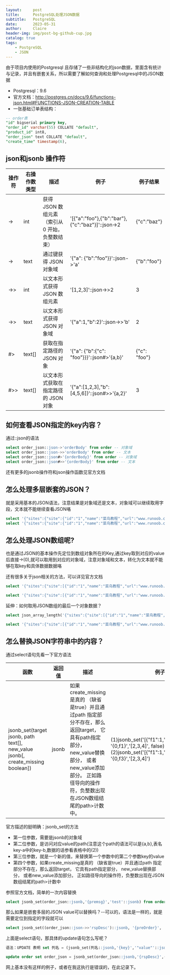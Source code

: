 ```yaml
---
layout:     post
title:      PostgreSQL处理JSON数据
subtitle:   PostgreSQL
date:       2023-05-31
author:     Claire
header-img: img/post-bg-github-cup.jpg
catalog: true
tags:
    - PostgreSQL
    - JSON
---
```



由于项目内使用的Postgresql 且存储了一些非结构化的json数据，里面含有统计与记录，并且有嵌套关系，所以需要了解如何查询和处理Postgresql中的JSON数据

- Postgresql：9.6
- 官方文档：http://postgres.cn/docs/9.6/functions-json.html#FUNCTIONS-JSON-CREATION-TABLE
- 一张基础订单表结构：

```sql
-- order表
"id" bigserial primary key,
"order_id" varchar(55) COLLATE "default",
"product_id" int8,
"order_json" text COLLATE "default",
"create_time" timestamp(6),
```

## json和jsonb 操作符

|操作符	|右操作数类型	|描述|	例子	|例子结果
|--|--|--|--|--|
|->	|int	|获得 JSON 数组元素（索引从 0 开始，负整数结束）|	'[{"a":"foo"},{"b":"bar"},{"c":"baz"}]'::json->2	|{"c":"baz"}|
|->	|text	|通过键获得 JSON 对象域|	'{"a": {"b":"foo"}}'::json->'a'|{"b":"foo"}
|->>|	int	|以文本形式获得 JSON 数组元素|	'[1,2,3]'::json->>2	|3
|->>|	text|	以文本形式获得 JSON 对象域|	'{"a":1,"b":2}'::json->>'b'	|2
|#>	|text[]	|获取在指定路径的 JSON 对象	|'{"a": {"b":{"c": "foo"}}}'::json#>'{a,b}'	|{"c": "foo"}
|#>>|	text[]	|以文本形式获取在指定路径的 JSON 对象|	'{"a":[1,2,3],"b":[4,5,6]}'::json#>>'{a,2}'	|3

## 如何查看JSON指定的key内容？

通过::json的语法

```sql
select order_json::json->'orderBody' from order -- 对象域
select order_json::json->>'orderBody' from order -- 文本
select order_json::json#>'{orderBody}' from order -- 对象域
select order_json::json#>>'{orderBody}' from order -- 文本
```

还有更多的jsonb操作符和json操作函数见官方文档

## 怎么处理多层嵌套的JSON？

就是采用基本的JSON语法，注意结果是对象域还是文本，对象域可以继续取用字段，文本就不能继续查看JSON咯

```sql
select '{"sites":{"site":{"id":"1","name":"菜鸟教程","url":"www.runoob.com"}}}'::json->'sites'->'site' -- 对象域
select '{"sites":{"site":{"id":"1","name":"菜鸟教程","url":"www.runoob.com"}}}'::json->'sites'->>'site' -- 文本
```

## 怎么处理JSON数组呢?

也是通过JSON的基本操作先定位到数组对象所在的Key,通过key取到对应的value后直接->(0),就可以取用到对应的对象域，注意对象域和文本，转化为文本就不能够在取key和具体数据数据咯

还有很多关于json相关的方法，可以详见官方文档

```sql
select '{"sites":{"site":[{"id":"1","name":"菜鸟教程","url":"www.runoob.com"},{"id":"2","name":"菜鸟工具","url":"c.runoob.com"},{"id":"3","name":"Google","url":"www.google.com"}]}}'::json->'sites'->'site'->(0)

select '{"sites":{"site":[{"id":"1","name":"菜鸟教程","url":"www.runoob.com"},{"id":"2","name":"菜鸟工具","url":"c.runoob.com"},{"id":"3","name":"Google","url":"www.google.com"}]}}'::json->'sites'->'site'->(0)->>'id'
```

延伸：如何取用JSON数组的最后一个对象数据？

```sql
select json_array_length('{"sites":{"site":[{"id":"1","name":"菜鸟教程","url":"www.runoob.com"},{"id":"2","name":"菜鸟工具","url":"c.runoob.com"},{"id":"3","name":"Google","url":"www.google.com"}]}}'::json->'sites'->'site') -- 查询json数据的长度

select '{"sites":{"site":[{"id":"1","name":"菜鸟教程","url":"www.runoob.com"},{"id":"2","name":"菜鸟工具","url":"c.runoob.com"},{"id":"3","name":"Google","url":"www.google.com"}]}}'::json->'sites'->'site'->(json_array_length('{"sites":{"site":[{"id":"1","name":"菜鸟教程","url":"www.runoob.com"},{"id":"2","name":"菜鸟工具","url":"c.runoob.com"},{"id":"3","name":"Google","url":"www.google.com"}]}}'::json->'sites'->'site') -1)
```

## 怎么替换JSON字符串中的内容？

通过select语句先看一下官方语法

|函数	|返回值	|描述	|例子	|例子结果|
|--|--|--|--|--|
|jsonb_set(target jsonb, path text[], new_value jsonb[, create_missing boolean])|jsonb|如果create_missing是真的 （缺省是true）并且通过path 指定部分不存在，那么返回target， 它具有path指定部分， new_value替换部分， 或者new_value添加部分。 正如路径导向的操作符，负整数出现在JSON数组结尾的path>计数中。	|(1)jsonb_set('[{"f1":1,"f2":null},2,null,3]', '{0,f1}','[2,3,4]', false)<br/>(2)jsonb_set('[{"f1":1,"f2":null},2]', '{0,f3}','[2,3,4]')|[{"f1":[2,3,4],"f2":null},2,null,3] <br/>[{"f1": 1, "f2": null, "f3": [2, 3, 4]}, 2]|

官方描述的挺明确：jsonb_set的方法

- 第一位参数，需要是jsonb的对象域
- 第二位参数，是访问对应value的path(注意这个path的语法可以是{a,b},表名key-a中的key-b,数据的话参看表格中的(2))
- 第三位参数，就是一个新的值，来替换第一个参数中的第二个参数key的value
- 第四个参数，如果create_missing是真的 （缺省是true）并且通过path 指定部分不存在，那么返回target， 它具有path指定部分， new_value替换部分， 或者new_value添加部分。 正如路径导向的操作符，负整数出现在JSON数组结尾的path>计数中

参照官方文档，简单的一次内容替换

```sql
select jsonb_set(order_json::jsonb,'{premsg}','test'::jsonb) from order 
```

那么如果是嵌套多层的JSON value可以替换吗？--可以的，语法是一样的，就是需要定位到指定的字段就可以

```sql
select jsonb_set((order_json::json->>'rspDesc')::jsonb, '{preOrder}', '"11111"'::jsonb) from order
```

上面是select语句，那具体的update语句怎么写呢？

```sql
语法：UPDATE 表明 set 列名 = (jsonb_set(列名::jsonb,'{key}','"value"'::jsonb)) where 条件 

update order set order_json = jsonb_set(order_json::jsonb,'{rspDesc}',(jsonb_set((event_json::json->>'rspDesc')::jsonb, '{preNumber}', '"999999999"'::jsonb)::jsonb)) -- 需要先把需要改的内容替换好，然后在整体更新替换，此时这个rspDesc是对象域格式
```

网上基本没有这样的例子，或者在我这执行是错误的，在此记录下。


